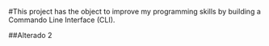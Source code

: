 #This project has the object to improve my programming skills by building a Commando Line Interface (CLI).

##Alterado 2